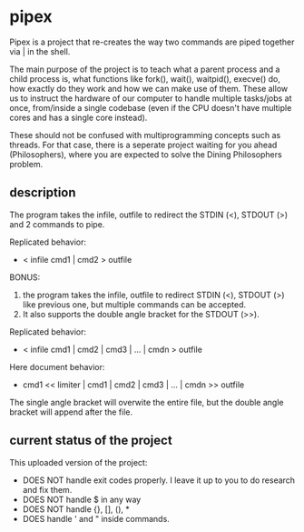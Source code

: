 # pipex
Pipex is a project that re-creates the way two commands are piped together via | in the shell. 

The main purpose of the project is to teach what a parent process and a child process is, what functions like fork(), wait(), waitpid(), execve() do, how exactly do they work and how we can make use of them. 
These allow us to instruct the hardware of our computer to handle multiple tasks/jobs at once, from/inside a single codebase (even if the CPU doesn't have multiple cores and has a single core instead).

These should not be confused with multiprogramming concepts such as threads. For that case, there is a seperate project waiting for you ahead (Philosophers), where you are expected to solve the Dining Philosophers problem.

## description

The program takes the infile, outfile to redirect the STDIN (<), STDOUT (>) and 2 commands to pipe. 

Replicated behavior:
- < infile cmd1 | cmd2 > outfile

BONUS: 
1. the program takes the infile, outfile to redirect STDIN (<), STDOUT (>) like previous one, but multiple commands can be accepted.
2. It also supports the double angle bracket for the STDOUT (>>).

Replicated behavior:
- < infile cmd1 | cmd2 | cmd3 | ... | cmdn > outfile

Here document behavior:
- cmd1 << limiter | cmd1 | cmd2 | cmd3 | ... | cmdn >> outfile

The single angle bracket will overwite the entire file, but the double angle bracket will append after the file.

## current status of the project
This uploaded version of the project: 
- DOES NOT handle exit codes properly. I leave it up to you to do research and fix them. 
- DOES NOT handle $ in any way
- DOES NOT handle {}, [], (), *
- DOES handle ' and " inside commands.
